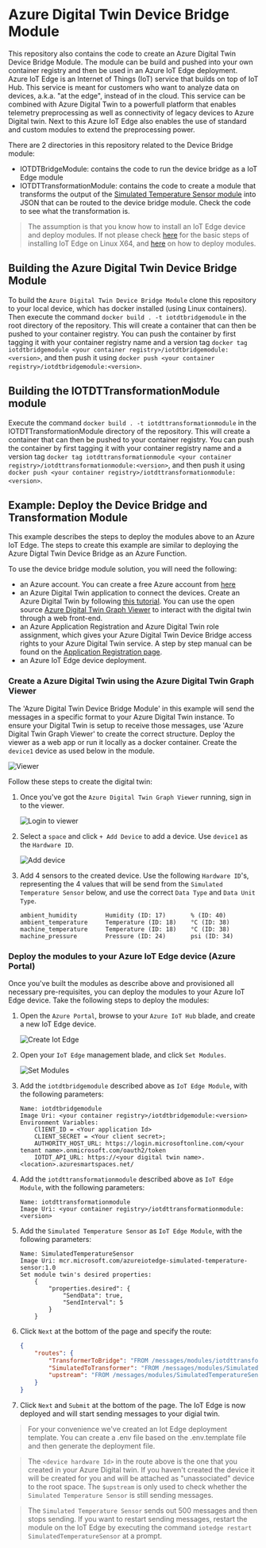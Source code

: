 # Azure Digital Twin Device Bridge Module
This repository also contains the code to create an Azure Digital Twin Device Bridge Module. The module can be build and pushed into your own container registry and then be used in an Azure IoT Edge deployment. Azure IoT Edge is an Internet of Things (IoT) service that builds on top of IoT Hub. This service is meant for customers who want to analyze data on devices, a.k.a. "at the edge", instead of in the cloud. This service can be combined with Azure Digital Twin to a powerfull platform that enables telemetry preprocessing as well as connectivity of legacy devices to Azure Digital twin. Next to this Azure IoT Edge also enables the use of standard and custom modules to extend the preprocessing power.

There are 2 directories in this repository related to the Device Bridge module:
- IOTDTBridgeModule: contains the code to run the device bridge as a IoT Edge module
- IOTDTTransformationModule: contains the code to create a module that transforms the output of the [Simulated Temperature Sensor module](https://azuremarketplace.microsoft.com/en-us/marketplace/apps/microsoft.edge-simulated-temperature-sensor-ga?tab=Overview) into JSON that can be routed to the device bridge module. Check the code to see what the transformation is.

> The assumption is that you know how to install an IoT Edge device and deploy modules. If not please check [here](https://docs.microsoft.com/en-us/azure/iot-edge/how-to-install-iot-edge-linux) for the basic steps of installing IoT Edge on Linux X64, and [here](https://docs.microsoft.com/en-us/azure/iot-edge/how-to-deploy-modules-portal) on how to deploy modules.

## Building the Azure Digital Twin Device Bridge Module
To build the `Azure Digital Twin Device Bridge Module` clone this repository to your local device, which has docker installed (using Linux containers). Then execute the command `docker build . -t iotdtbridgemodule` in the root directory of the repository. This will create a container that can then be pushed to your container registry. You can push the container by first tagging it with your container registry name and a version tag `docker tag iotdtbridgemodule <your container registry>/iotdtbridgemodule:<version>`, and then push it using `docker push <your container registry>/iotdtbridgemodule:<version>`. 

## Building the IOTDTTransformationModule module
Execute the command `docker build . -t iotdttransformationmodule` in the IOTDTTransformationModule directory of the repository. This will create a container that can then be pushed to your container registry. You can push the container by first tagging it with your container registry name and a version tag `docker tag iotdttransformationmodule <your container registry>/iotdttransformationmodule:<version>`, and then push it using `docker push <your container registry>/iotdttransformationmodule:<version>`. 

## Example: Deploy the Device Bridge and Transformation Module
This example describes the steps to deploy the modules above to an Azure IoT Edge. The steps to create this example are similar to deploying the Azure Digtal Twin Device Bridge as an Azure Function.

To use the device bridge module solution, you will need the following:
- an Azure account. You can create a free Azure account from [here](https://aka.ms/aft-iot)
- an Azure Digital Twin application to connect the devices. Create an Azure Digital Twin by following [this tutorial](https://docs.microsoft.com/en-us/azure/digital-twins/tutorial-facilities-setup). You can use the open source [Azure Digital Twin Graph Viewer](https://github.com/Azure/azure-digital-twins-graph-viewer) to interact with the digital twin through a web front-end.
- an Azure Application Registration and Azure Digital Twin role assignment, which gives your Azure Digital Twin Device Bridge access rights to your Azure Digital Twin service. A step by step manual can be found on the [Application Registration page](APPLICATIONREGISTRATION.md).
- an Azure IoT Edge device deployment.

### Create a Azure Digital Twin using the Azure Digital Twin Graph Viewer
The 'Azure Digital Twin Device Bridge Module' in this example will send the messages in a specific format to your Azure Digital Twin instance. To ensure your Digital Twin is setup to receive those messages, use 'Azure Digital Twin Graph Viewer' to create the correct structure. Deploy the viewer as a web app or run it locally as a docker container. Create the `device1` device as used below in the module.

![Viewer](assets/digitaltwin.PNG "Viewer")

Follow these steps to create the digital twin:

1. Once you've got the `Azure Digital Twin Graph Viewer` running, sign in to the viewer.

    ![Login to viewer](assets/Appreg_8.png "Login to viewer")

2. Select a `space` and click `+ Add Device` to add a device. Use `device1` as the `Hardware ID`.

    ![Add device](assets/add_device.PNG "Add device")

3. Add 4 sensors to the created device. Use the following `Hardware ID`'s, representing the 4 values that will be send from the `Simulated Temperature Sensor` below, and use the correct `Data Type` and `Data Unit Type`.
    ```
    ambient_humidity        Humidity (ID: 17)       % (ID: 40)
    ambient_temperature     Temperature (ID: 18)    °C (ID: 38)
    machine_temperature     Temperature (ID: 18)    °C (ID: 38)
    machine_pressure        Pressure (ID: 24)       psi (ID: 34)
    ```

### Deploy the modules to your Azure IoT Edge device (Azure Portal)
Once you've built the modules as describe above and provisioned all necessary pre-requisites, you can deploy the modules to your Azure IoT Edge device. Take the following steps to deploy the modules:
1. Open the `Azure Portal`, browse to your `Azure IoT Hub` blade, and create a new IoT Edge device.

    ![Create Iot Edge](assets/newiotedgedevice.PNG "Create Iot Edge")

2. Open your `IoT Edge` management blade, and click `Set Modules`.

    ![Set Modules](assets/iotedgeblade.PNG "Set Modules")

3. Add the `iotdtbridgemodule` described above as `IoT Edge Module`, with the following parameters:
    ```
    Name: iotdtbridgemodule
    Image Uri: <your container registry>/iotdtbridgemodule:<version>
    Environment Variables:
        ClIENT_ID = <Your application Id>
        CLIENT_SECRET = <Your client secret>;
        AUTHORITY_HOST_URL: https://login.microsoftonline.com/<your tenant name>.onmicrosoft.com/oauth2/token
        IOTDT_API_URL: https://<your digital twin name>.<location>.azuresmartspaces.net/
    ```

4. Add the `iotdttransformationmodule` described above as `IoT Edge Module`, with the following parameters:
    ```
    Name: iotdttransformationmodule
    Image Uri: <your container registry>/iotdttransformationmodule:<version>
    ```

5. Add the `Simulated Temperature Sensor` as `IoT Edge Module`, with the following parameters:
    ```
    Name: SimulatedTemperatureSensor
    Image Uri: mcr.microsoft.com/azureiotedge-simulated-temperature-sensor:1.0
    Set module twin's desired properties:
        {
            "properties.desired": {
                "SendData": true,
                "SendInterval": 5
            }
        }
    ```

6. Click `Next` at the bottom of the page and specify the route:
    ```json
    {
        "routes": {
            "TransformerToBridge": "FROM /messages/modules/iotdttransformationmodule/outputs/* INTO BrokeredEndpoint(\"/modules/iotdtbridgemodule/inputs/iotc\")",
            "SimulatedToTransformer": "FROM /messages/modules/SimulatedTemperatureSensor/outputs/* INTO BrokeredEndpoint(\"/modules/iotdttransformationmodule/inputs/<device hardware Id>\")",
            "upstream": "FROM /messages/modules/SimulatedTemperatureSensor/outputs/* INTO $upstream"
        }
    }
    ```

7. Click `Next` and `Submit` at the bottom of the page. The IoT Edge is now deployed and will start sending messages to your digial twin.

> For your convenience we've created an Iot Edge deployment template. You can create a .env file based on the .env.template file and then generate the deployment file. 

> The `<device hardware Id>` in the route above is the one that you created in your Azure Digital twin. If you haven't created the device it will be created for you and will be attached as "unassociated" device to the root space. The `$upstream` is only used to check whether the `Simulated Temperature Sensor` is still sending messages.

> The `Simulated Temperature Sensor` sends out 500 messages and then stops sending. If you want to restart sending messages, restart the module on the IoT Edge by executing the command `iotedge restart SimulatedTemperatureSensor` at a prompt.

